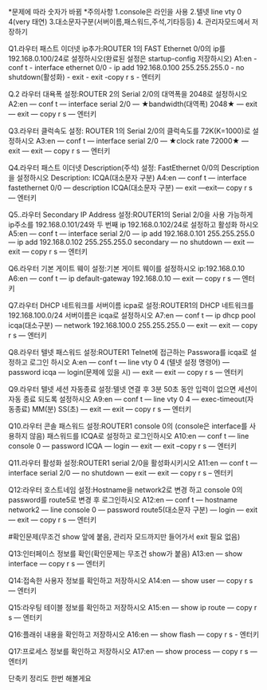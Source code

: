 
*문제에 따라 숫자가 바뀜 
*주의사항 1.console은 라인을 사용 2.텔넷 line vty 0 4(very 태연) 3.대소문자구분(서버이름,패스워드,주석,기타등등) 4. 관리자모드에서 저장하기

Q1.라우터 패스트 이더넷 ip추가:ROUTER 1의 FAST Ethernet 0/0의 ip를 192.168.0.100/24로 설정하시오(완료된 설정은 startup-config 저장하시오)
A1:en - conf t - interface ethernet 0/0 - ip add 192.168.0.100 255.255.255.0 - no shutdown(활성화) - exit - exit -copy r s - 엔터키
 
Q.2 라우터 대욕폭 설정:ROUTER 2의 Serial 2/0의 대역폭을 2048로 설정하시오
A2:en — conf t — interface serial 2/0 — ★bandwidth(대역폭) 2048★ — exit — exit — copy r s — 엔터키

Q3.라우터 클럭속도 설정: ROUTER 1의 Serial 2/0의 클럭속도를 72K(K=1000)로 설정하시오
A3:en — conf t — interface serial 2/0 — ★clock rate 72000★ — exit — exit — copy r s — 엔터키

Q4.라우터 패스트 이더넷 Description(주석) 설정: FastEthernet 0/0의 Description을 설정하시오 Description: ICQA(대소문자 구분)
A4:en — conf t — interface fastethernet 0/0 — description ICQA(대소문자 구분) — exit —exit— copy r s — 엔터키

Q5..라우터 Secondary IP Address 설정:ROUTER1의 Serial 2/0을 사용 가능하게 ip주소를 192.168.0.101/24와 두 번째 ip 192.168.0.102/24로 설정하고 활성화 하시오
A5:en — conf t — interface serial 2/0 — ip add 192.168.0.101 255.255.255.0 — ip add 192.168.0.102 255.255.255.0 secondary — no shutdown — exit — exit — copy r s — 엔터키

Q6.라우터 기본 게이트 웨이 설정:기본 게이트 웨이를 설정하시오 ip:192.168.0.10
A6:en — conf t — ip default-gateway 192.168.0.10 — exit  — copy r s — 엔터키

Q7.라우터 DHCP 네트워크를 서버이름 icpa로 설정:ROUTER1의 DHCP 네트워크를 192.168.100.0/24 서버이름은 icqa로 설정하시오 
A7:en — conf t — ip dhcp pool icqa(대소구분) — network 192.168.100.0 255.255.255.0 — exit — exit — copy r s — 엔터키

Q8.라우터 텔넷 패스워드 설정:ROUTER1 Telnet에 접근하는 Passwora를 icqa로 설정하고 로그인 하시오
A:en — conf t — line vty 0 4 (텔넷 설정 명령어)  —  password icqa — login(문제에 있을 시) — exit — exit — copy r s — 엔터키

Q9.라우터 텔넷 세션 자동종료 설정:텔넷 연결 후 3분 50초 동안 입력이 없으면 세션이 자동 종료 되도록 설정하시오 
A9:en — conf t — line vty 0 4 — exec-timeout(자동종료)  MM(분) SS(초) — exit — exit — copy r s — 엔터키

Q10.라우터 콘솔 패스워드 설정:ROUTER1 console 0의 (console은 interface를 사용하지 않음) 패스워드를 ICQA로 설정하고 로그인하시오
A10:en — conf t — line console 0 — password ICQA — login — exit — exit –copy r s — 엔터키 

Q11.라우터 활성화 설정:ROUTER1 serial 2/0을 활성화시키시오
A11:en — conf t — interface serial 2/0 — no shutdown — exit — exit — copy r s – 엔터키

Q12:라우터 호스트네임 설정:Hostname을 network2로 변경 하고 console 0의 password를 route5로 변경 후 로그인하시오
A12:en — conf t — hostname network2 — line console 0 — password route5(대소문자 구분) — login — exit — exit — copy r s — 엔터키

#확인문제(무조건 show 앞에 붙음, 관리자 모드까지만 들어가서 exit 필요 없음)

Q13:인터페이스 정보를 확인(확인문제는 무조건 show가 붙음)
A13:en — show interface — copy r s — 엔터키

Q14:접속한 사용자 정보를 확인하고 저장하시오
A14:en — show user — copy r s — 엔터키

Q15:라우팅 테이블 정보를 확인하고 저장하시오
A15:en — show ip route — copy r s — 엔터키

Q16:플래쉬 내용을 확인하고 저장하시오
A16:en — show flash — copy r s - 엔터키

Q17:프로세스 정보를 확인하고 저장하시오
A17:en — show process — copy r s — 엔터키



단축키 정리도 한번 해볼게요






